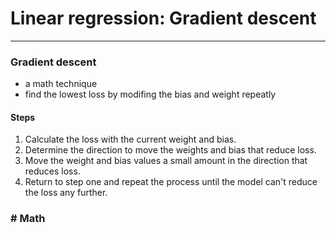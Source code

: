 # Linear regression: Gradient descent
***
### Gradient descent
- a math technique
- find the lowest loss by modifing the bias and weight repeatly

#### Steps
1. Calculate the loss with the current weight and bias.
2. Determine the direction to move the weights and bias that reduce loss.
3. Move the weight and bias values a small amount in the direction that reduces loss.
4. Return to step one and repeat the process until the model can't reduce the loss any further.

### # Math 